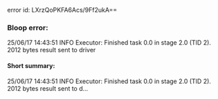 error id: LXrzQoPKFA6Acs/9Ff2ukA==
### Bloop error:

25/06/17 14:43:51 INFO Executor: Finished task 0.0 in stage 2.0 (TID 2). 2012 bytes result sent to driver
#### Short summary: 

25/06/17 14:43:51 INFO Executor: Finished task 0.0 in stage 2.0 (TID 2). 2012 bytes result sent to d...